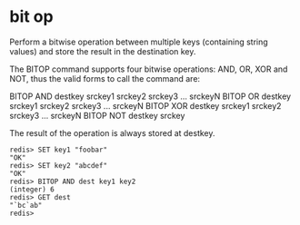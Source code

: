 # bit op

Perform a bitwise operation between multiple keys (containing string values) 
and store the result in the destination key.

The BITOP command supports four bitwise operations: AND, OR, XOR and NOT, 
thus the valid forms to call the command are:

BITOP AND destkey srckey1 srckey2 srckey3 ... srckeyN
BITOP OR destkey srckey1 srckey2 srckey3 ... srckeyN
BITOP XOR destkey srckey1 srckey2 srckey3 ... srckeyN
BITOP NOT destkey srckey

The result of the operation is always stored at destkey.

```redis
redis> SET key1 "foobar"
"OK"
redis> SET key2 "abcdef"
"OK"
redis> BITOP AND dest key1 key2
(integer) 6
redis> GET dest
"`bc`ab"
redis>
```